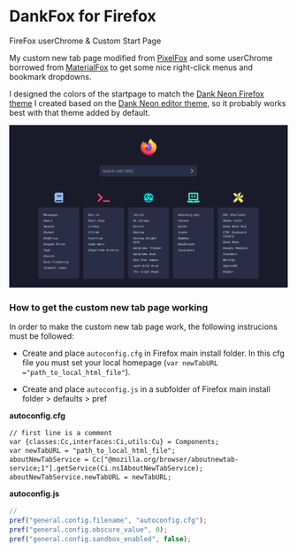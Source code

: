 # DankFox for Firefox

FireFox userChrome & Custom Start Page

My custom new tab page modified from [PixelFox](https://github.com/AnubisZ9/PixelFox) and some userChrome borrowed from [MaterialFox](https://github.com/muckSponge/MaterialFox) to get some nice right-click menus and bookmark dropdowns.

I designed the colors of the startpage to match the [Dank Neon Firefox theme](https://addons.mozilla.org/en-US/firefox/addon/dank-neon/) I created based on the [Dank Neon editor theme](https://dankneon.com/), so it probably works best with that theme added by default.

![Screenshot of homepage](screenshot.png)

### How to get the custom new tab page working

In order to make the custom new tab page work, the following instrucions must be followed:

- Create and place `autoconfig.cfg` in Firefox main install folder. In this cfg file you must set your local homepage (`var newTabURL ="path_to_local_html_file"`).

- Create and place `autoconfig.js` in a subfolder of Firefox main install folder > defaults > pref

**autoconfig.cfg**
```
// first line is a comment
var {classes:Cc,interfaces:Ci,utils:Cu} = Components;
var newTabURL = "path_to_local_html_file";
aboutNewTabService = Cc["@mozilla.org/browser/aboutnewtab-service;1"].getService(Ci.nsIAboutNewTabService);
aboutNewTabService.newTabURL = newTabURL;
```

**autoconfig.js**
```js
//
pref("general.config.filename", "autoconfig.cfg");
pref("general.config.obscure_value", 0);
pref("general.config.sandbox_enabled", false);
```
